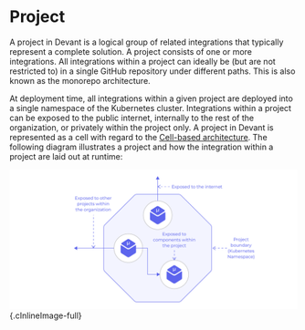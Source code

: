 ﻿# Project

A project in Devant is a logical group of related integrations that typically represent a complete solution. A project consists of one or more integrations. All integrations within a project can ideally be (but are not restricted to) in a single GitHub repository under different paths. This is also known as the monorepo architecture.

At deployment time, all integrations within a given project are deployed into a single namespace of the Kubernetes cluster. Integrations within a project can be exposed to the public internet, internally to the rest of the organization, or privately within the project only. A project in Devant is represented as a cell with regard to the [Cell-based architecture](https://github.com/wso2/reference-architecture/blob/master/reference-architecture-cell-based.md). The following diagram illustrates a project and how the integration within a project are laid out at runtime:

![Project](../assets/img/devant-concepts/project.png){.cInlineImage-full}
